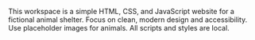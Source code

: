 <!-- Use this file to provide workspace-specific custom instructions to Copilot. For more details, visit https://code.visualstudio.com/docs/copilot/copilot-customization#_use-a-githubcopilotinstructionsmd-file -->

This workspace is a simple HTML, CSS, and JavaScript website for a fictional animal shelter. Focus on clean, modern design and accessibility. Use placeholder images for animals. All scripts and styles are local.

